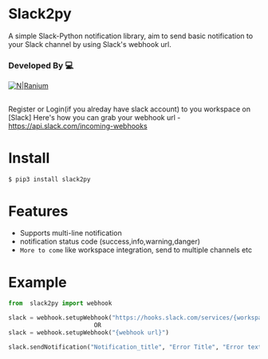 # Slack2py
A simple Slack-Python notification library, aim to send basic notification to your Slack channel by using Slack's webhook url.
### Developed By :computer:
[![N|Ranium](https://d1vxlv5w7jsf3o.cloudfront.net/wp-content/uploads/2018/10/24121043/ranium-logo-black.png)](https://ranium.in/)
##
Register or Login(if you alreday have slack account) to you workspace on [Slack]
Here's how you can grab your webhook url - https://api.slack.com/incoming-webhooks

# Install
```sh
$ pip3 install slack2py
```
# Features
- Supports multi-line notification
- notification status code (success,info,warning,danger)
- `More to come` like workspace integration, send to multiple channels etc

# Example
```python
from  slack2py import webhook

slack = webhook.setupWebhook("https://hooks.slack.com/services/{workspace_id}/{channel_id}/{token}")
                        OR
slack = webhook.setupWebhook("{webhook url}")

slack.sendNotification("Notification_title", "Error Title", "Error text", "status code options:- success,info,warning,danger")
```


   [Register]: <https://slack.com/signin>
   [Login]: <https://slack.com/signin>
